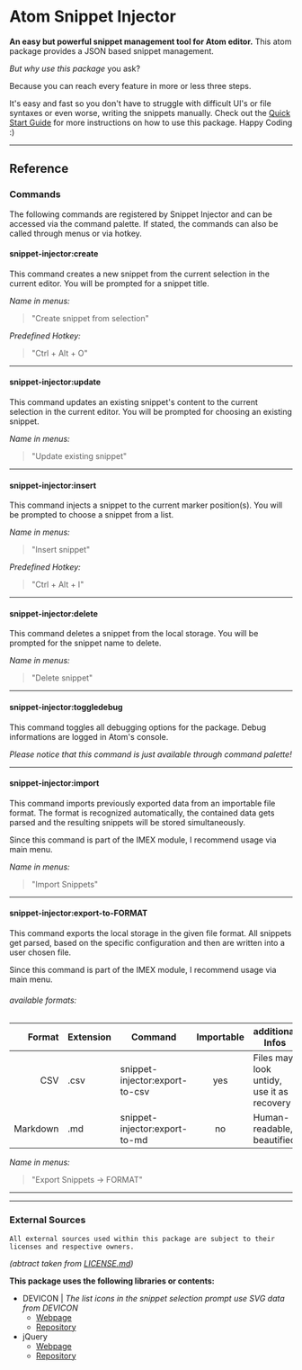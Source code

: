 # Atom Snippet Injector
**An easy but powerful snippet management tool for Atom editor.**
This atom package provides a JSON based snippet management.

*But why use this package* you ask?

Because you can reach every feature in more or less three steps.

It's easy and fast so you don't have to struggle with difficult UI's or file syntaxes or even worse, writing the snippets manually.
Check out the [Quick Start Guide](HOWTO.md#examples) for more instructions on how to use this package.
Happy Coding :)

---

## Reference

### Commands
The following commands are registered by Snippet Injector and can be accessed via the command palette.
If stated, the commands can also be called through menus or via hotkey.

#### **snippet-injector:create**
This command creates a new snippet from the current selection in the current editor.
You will be prompted for a snippet title.

*Name in menus:*
> "Create snippet from selection"

*Predefined Hotkey:*
> "Ctrl + Alt + O"

---

#### **snippet-injector:update**
This command updates an existing snippet's content to the current selection in the current editor.
You will be prompted for choosing an existing snippet.

*Name in menus:*
> "Update existing snippet"

---

#### **snippet-injector:insert**
This command injects a snippet to the current marker position(s).
You will be prompted to choose a snippet from a list.

*Name in menus:*
> "Insert snippet"

*Predefined Hotkey:*
> "Ctrl + Alt + I"

---

#### **snippet-injector:delete**
This command deletes a snippet from the local storage.
You will be prompted for the snippet name to delete.

*Name in menus:*
> "Delete snippet"

---

#### **snippet-injector:toggledebug**
This command toggles all debugging options for the package.
Debug informations are logged in Atom's console.

*Please notice that this command is just available through command palette!*

---

#### **snippet-injector:import**
This command imports previously exported data from an importable file format.
The format is recognized automatically, the contained data gets parsed
and the resulting snippets will be stored simultaneously.

Since this command is part of the IMEX module, I recommend usage via main menu.

*Name in menus:*
> "Import Snippets"

---

#### **snippet-injector:export-to-FORMAT**
This command exports the local storage in the given file format.
All snippets get parsed, based on the specific configuration and then are written into a user chosen file.

Since this command is part of the IMEX module, I recommend usage via main menu.

###### available formats:

| Format   | Extension | Command                        | Importable | additional Infos                           |
|---------:|-----------|--------------------------------|:----------:|--------------------------------------------|
| CSV      | .csv      | snippet-injector:export-to-csv | yes        | Files may look untidy, use it as recovery  |
| Markdown | .md       | snippet-injector:export-to-md  | no         | Human-readable, beautified                 |

*Name in menus:*
> "Export Snippets  ->  FORMAT"


---

---

### External Sources
```
All external sources used within this package are subject to their licenses and respective owners.
```
*(abtract taken from [LICENSE.md](LICENSE.md#external-sources))*

**This package uses the following libraries or contents:**

- DEVICON | *The list icons in the snippet selection prompt use SVG data from DEVICON*
  - [Webpage](http://konpa.github.io/devicon/)
  - [Repository](https://github.com/konpa/devicon/)
- jQuery
  - [Webpage](https://jquery.com/)
  - [Repository](https://github.com/jquery/jquery)
